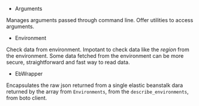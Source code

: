 * Arguments

Manages arguments passed through command line. Offer utilities to access arguments.

* Environment

Check data from environment. Impotant to check data like the *region* from the environment. Some data fetched from the environment can be more secure, straightforward and fast way to read data.

* EbWrapper

Encapsulates the raw json returned from a single elastic beanstalk dara returned by the array from `Environments`, from the `describe_environments`, from boto client.
